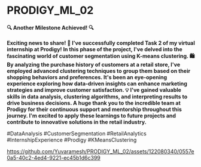 # PRODIGY_ML_02

#### 🔍 Another Milestone Achieved! 🔍

**Exciting news to share! 🚀 I've successfully completed Task 2 of my virtual internship at Prodigy!
In this phase of the project, I've delved into the fascinating world of customer segmentation using K-means clustering. 🛍️ By analyzing the purchase history of customers at a retail store, I've employed advanced clustering techniques to group them based on their shopping behaviors and preferences.
It's been an eye-opening experience exploring how data-driven insights can enhance marketing strategies and improve customer satisfaction. 💡 I've gained valuable skills in data analysis, clustering algorithms, and interpreting results to drive business decisions.
A huge thank you to the incredible team at Prodigy for their continuous support and mentorship throughout this journey. I'm excited to apply these learnings to future projects and contribute to innovative solutions in the retail industry.**

#DataAnalysis #CustomerSegmentation #RetailAnalytics #InternshipExperience #Prodigy #KMeansClustering

https://github.com/Yuvaramesh/PRODIGY_ML_02/assets/122080340/0557e0a5-40c2-4ed4-9221-ec45b1d6c399


